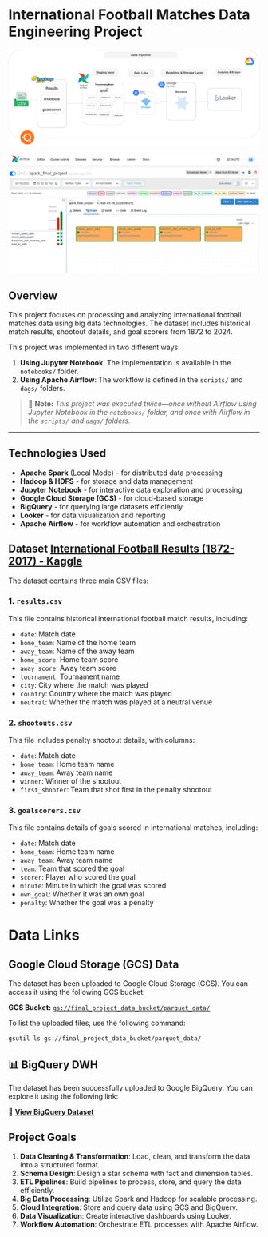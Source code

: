 # International Football Matches Data Engineering Project

![Alt text](projectDiagram.png)

![Alt text](airflow_dag.PNG)

## Overview
This project focuses on processing and analyzing international football matches data using big data technologies. The dataset includes historical match results, shootout details, and goal scorers from 1872 to 2024.

This project was implemented in two different ways:

1. **Using Jupyter Notebook**: The implementation is available in the `notebooks/` folder.
2. **Using Apache Airflow**: The workflow is defined in the `scripts/` and `dags/` folders.

> 📝 **Note:** _This project was executed twice—once without Airflow using Jupyter Notebook in the `notebooks/` folder, and once with Airflow in the `scripts/` and `dags/` folders._  

---


## Technologies Used
- **Apache Spark** (Local Mode) - for distributed data processing
- **Hadoop & HDFS** - for storage and data management
- **Jupyter Notebook** - for interactive data exploration and processing
- **Google Cloud Storage (GCS)** - for cloud-based storage
- **BigQuery** - for querying large datasets efficiently
- **Looker** - for data visualization and reporting
- **Apache Airflow** - for workflow automation and orchestration
## Dataset [International Football Results (1872-2017) - Kaggle](https://www.kaggle.com/datasets/martj42/international-football-results-from-1872-to-2017/data)

The dataset contains three main CSV files:

### 1. `results.csv`
This file contains historical international football match results, including:
- `date`: Match date
- `home_team`: Name of the home team
- `away_team`: Name of the away team
- `home_score`: Home team score
- `away_score`: Away team score
- `tournament`: Tournament name
- `city`: City where the match was played
- `country`: Country where the match was played
- `neutral`: Whether the match was played at a neutral venue

### 2. `shootouts.csv`
This file includes penalty shootout details, with columns:
- `date`: Match date
- `home_team`: Home team name
- `away_team`: Away team name
- `winner`: Winner of the shootout
- `first_shooter`: Team that shot first in the penalty shootout

### 3. `goalscorers.csv`
This file contains details of goals scored in international matches, including:
- `date`: Match date
- `home_team`: Home team name
- `away_team`: Away team name
- `team`: Team that scored the goal
- `scorer`: Player who scored the goal
- `minute`: Minute in which the goal was scored
- `own_goal`: Whether it was an own goal
- `penalty`: Whether the goal was a penalty

# Data Links

## Google Cloud Storage (GCS) Data
The dataset has been uploaded to Google Cloud Storage (GCS). You can access it using the following GCS bucket:

**GCS Bucket:** [`gs://final_project_data_bucket/parquet_data/`](https://console.cloud.google.com/storage/browser/final_project_data_bucket;tab=permissions?forceOnBucketsSortingFiltering=true&inv=1&invt=AbsR0w&project=dataeng-440211&prefix=&forceOnObjectsSortingFiltering=false&pli=1)

To list the uploaded files, use the following command:

```sh
gsutil ls gs://final_project_data_bucket/parquet_data/
```

## 📊 BigQuery DWH
The dataset has been successfully uploaded to Google BigQuery. You can explore it using the following link:

🔗 **[View BigQuery Dataset](https://console.cloud.google.com/bigquery?ws=!1m4!1m3!3m2!1sdataeng-440211!2sfootball_DS)**



## Project Goals
1. **Data Cleaning & Transformation**: Load, clean, and transform the data into a structured format.
2. **Schema Design**: Design a star schema with fact and dimension tables.
3. **ETL Pipelines**: Build pipelines to process, store, and query the data efficiently.
4. **Big Data Processing**: Utilize Spark and Hadoop for scalable processing.
5. **Cloud Integration**: Store and query data using GCS and BigQuery.
6. **Data Visualization**: Create interactive dashboards using Looker.
7. **Workflow Automation**: Orchestrate ETL processes with Apache Airflow.







